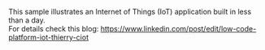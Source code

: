 This sample illustrates an Internet of Things (IoT) application built in less than a day.  
For details check this blog: https://www.linkedin.com/post/edit/low-code-platform-iot-thierry-ciot
